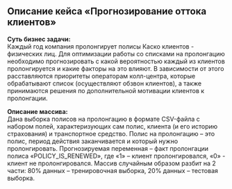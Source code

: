 Описание кейса «Прогнозирование оттока клиентов»
-------

**Суть бизнес задачи:**   
Каждый год компания пролонгирует полисы Каско клиентов - физических лиц. Для оптимизации работы со списками на пролонгацию необходимо прогнозировать с какой вероятностью каждый из клиентов пролонгируется и какие факторы на это влияют. В зависимости от этого расставляются приоритеты операторам колл-центра, которые обрабатывают список (осуществляют обзвон клиентов), а также принимаются решения по дополнительной мотивации клиентов к пролонгации.
 
**Описание массива:**  
Дана выборка полисов на пролонгацию в формате CSV-файла с набором полей, характеризующих сам полис, клиента (и его историю страхования) и транспортное средство. Полис на пролонгацию – это полис, период действия заканчивается и который нужно пролонгировать.
Прогнозируемая переменная – факт пролонгации полиса «POLICY_IS_RENEWED», где «1» – клиент пролонгировался, «0» - клиент не пролонгировался.
Массив случайным образом разбит на 2 части: 80% данных – тренировочная выборка, 20% данных – тестовая выборка.
